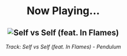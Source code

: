 <div align="center"> 
<h1>Now Playing...</h1>

![Self vs Self (feat. In Flames)](https://i.scdn.co/image/ab67616d00001e0230f8e0f777376780c4077507)
--
_<p>Track: Self vs Self (feat. In Flames) - Pendulum </p>_
</div>
